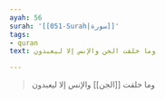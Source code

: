 ```yaml
---
ayah: 56
surah: '[[051-Surah|سورة]]'
tags:
- quran
text: وما خلقت الجن والإنس إلا ليعبدون

---
```

> وما خلقت [[الجن]] والإنس إلا ليعبدون
